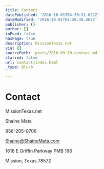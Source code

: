 ```yaml
---
title: Contact
datePublished: '2016-10-01T04:20:31.622Z'
dateModified: '2016-10-01T04:20:30.462Z'
publisher: {}
author: []
inFeed: false
hasPage: true
description: MissionTexas.net
via: {}
sourcePath: _posts/2016-09-30-contact.md
starred: false
url: contact/index.html
_type: Blurb

---
```

# Contact

MissionTexas.net

Shaine Mata

956-205-0706

Shaine@ShaineMata.com

1616 E Griffin Parkway PMB 196

Mission, Texas 78572